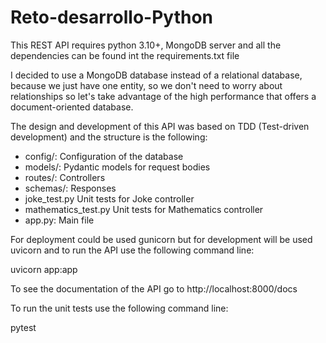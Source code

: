 # Reto-desarrollo-Python

This REST API requires python 3.10+, MongoDB server and all the dependencies can be found int the requirements.txt file

I decided to use a MongoDB database instead of a relational database, because we just have one entity, so we don't need to worry about relationships so let's take advantage of the high performance that offers a document-oriented database.

The design and development of this API was based on TDD (Test-driven development) and the structure is the following:

- config/: Configuration of the database
- models/: Pydantic models for request bodies
- routes/: Controllers  
- schemas/: Responses 
- joke_test.py Unit tests for Joke controller 
- mathematics_test.py Unit tests for Mathematics controller 
- app.py: Main file

For deployment could be used gunicorn but for development will be used uvicorn and to run the API use the following command line:

uvicorn app:app

To see the documentation of the API go to http://localhost:8000/docs

To run the unit tests use the following command line:

pytest